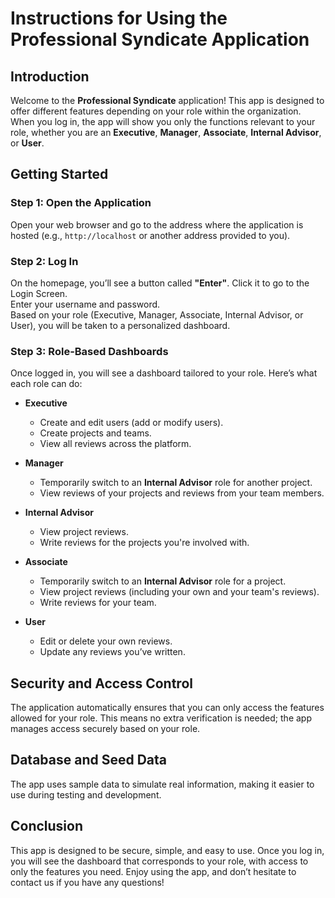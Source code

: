 # Instructions for Using the Professional Syndicate Application

## Introduction
Welcome to the **Professional Syndicate** application! This app is designed to offer different features depending on your role within the organization. When you log in, the app will show you only the functions relevant to your role, whether you are an **Executive**, **Manager**, **Associate**, **Internal Advisor**, or **User**.

## Getting Started

### Step 1: Open the Application
Open your web browser and go to the address where the application is hosted (e.g., `http://localhost` or another address provided to you).

### Step 2: Log In
On the homepage, you’ll see a button called **"Enter"**. Click it to go to the Login Screen.  
Enter your username and password.  
Based on your role (Executive, Manager, Associate, Internal Advisor, or User), you will be taken to a personalized dashboard.

### Step 3: Role-Based Dashboards
Once logged in, you will see a dashboard tailored to your role. Here’s what each role can do:

- **Executive**  
  - Create and edit users (add or modify users).  
  - Create projects and teams.  
  - View all reviews across the platform.  

- **Manager**  
  - Temporarily switch to an **Internal Advisor** role for another project.  
  - View reviews of your projects and reviews from your team members.  

- **Internal Advisor**  
  - View project reviews.  
  - Write reviews for the projects you're involved with.  

- **Associate**  
  - Temporarily switch to an **Internal Advisor** role for a project.  
  - View project reviews (including your own and your team's reviews).  
  - Write reviews for your team.  

- **User**  
  - Edit or delete your own reviews.  
  - Update any reviews you’ve written.

## Security and Access Control
The application automatically ensures that you can only access the features allowed for your role. This means no extra verification is needed; the app manages access securely based on your role.

## Database and Seed Data
The app uses sample data to simulate real information, making it easier to use during testing and development.

## Conclusion
This app is designed to be secure, simple, and easy to use. Once you log in, you will see the dashboard that corresponds to your role, with access to only the features you need. Enjoy using the app, and don’t hesitate to contact us if you have any questions!
